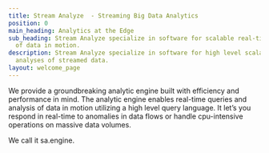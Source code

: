 ```yaml
---
title: Stream Analyze  - Streaming Big Data Analytics
position: 0
main_heading: Analytics at the Edge
sub_heading: Stream Analyze specialize in software for scalable real-time analyses
  of data in motion.
description: Stream Analyze specialize in software for high level scalable on-line
  analyses of streamed data.
layout: welcome_page
---
```


We provide a groundbreaking analytic engine built with efficiency and performance in mind. The analytic engine enables real-time queries and analysis of data in motion utilizing a high level query language. It let’s you respond in real-time to anomalies in data flows or handle cpu-intensive operations on massive data volumes.

We call it sa.engine.